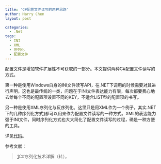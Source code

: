 ```yaml
---
title: 'C#配置文件读写的两种思路'
author: Harry Chen
layout: post

categories:
  - .Net
tags:
  - INI
  - XML
  - 序列化
  - 配置文件
---
```


  配置文件是增加软件扩展性不可获取的一部分。本文提供两种C#配置文件读写的方式。

  第一种是使用Windows自身的INI文件读写API，在.NET下调用的时候需要对其进行声明，这也是最传统的一类，问题在于INI文件表达能力有限，每次都要费心地去给每个不同的配置项设置不同的KEY，不适合LIST型的配置项的书写。

  另一种是使用XML序列化与反序列化。这里只是用XML作为一个例子，其实.NET下的几种序列化方式[1]都可以用来作为配置文件读写的一种方式。XML的表达能力强于INI文件，同时序列化方式也大大简化了配置文件读写的过程，确是一种方便的工具。

  详见[代码][1]。

参考文献：

> [1]C#序列化技术详解（转），
>
> 

   [1]: http://www.roybit.com/wp-content/uploads/2011/03/TestConfig.rar
